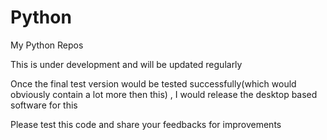 # Python
My Python Repos

This is under development and will be updated regularly

Once the final test version would be tested successfully(which would obviously contain a lot more then this) , I would release the desktop based software for this 

Please test this code and share your feedbacks for improvements
